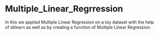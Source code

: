 # Multiple_Linear_Regrression

In this we applied Multiple Linear Regression on a toy dataset with the help of sklearn as well as by creating a function of Multiple Linear Regression.
